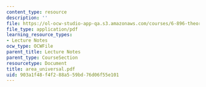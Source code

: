 ```yaml
---
content_type: resource
description: ''
file: https://ol-ocw-studio-app-qa.s3.amazonaws.com/courses/6-896-theory-of-parallel-hardware-sma-5511-spring-2004/903a1f48f4f288a559bd76d06f55e101_area_universal.pdf
file_type: application/pdf
learning_resource_types:
- Lecture Notes
ocw_type: OCWFile
parent_title: Lecture Notes
parent_type: CourseSection
resourcetype: Document
title: area_universal.pdf
uid: 903a1f48-f4f2-88a5-59bd-76d06f55e101
---
```

